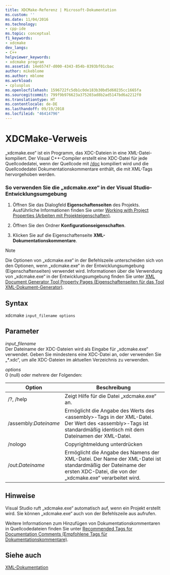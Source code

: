 ```yaml
---
title: XDCMake-Referenz | Microsoft-Dokumentation
ms.custom: ''
ms.date: 11/04/2016
ms.technology:
- cpp-ide
ms.topic: conceptual
f1_keywords:
- xdcmake
dev_langs:
- C++
helpviewer_keywords:
- xdcmake program
ms.assetid: 14e65747-d000-4343-854b-8393bf01cbac
author: mikeblome
ms.author: mblome
ms.workload:
- cplusplus
ms.openlocfilehash: 1596722fc5db1c0de183b30bd5d60235cc1665fa
ms.sourcegitcommit: 799f9b976623a375203ad8b2ad5147bd6a2212f0
ms.translationtype: HT
ms.contentlocale: de-DE
ms.lasthandoff: 09/19/2018
ms.locfileid: "46414796"
---
```

# <a name="xdcmake-reference"></a>XDCMake-Verweis

„xdcmake.exe“ ist ein Programm, das XDC-Dateien in eine XML-Datei-kompiliert. Der Visual C++-Compiler erstellt eine XDC-Datei für jede Quellcodedatei, wenn der Quellcode mit [/doc](../build/reference/doc-process-documentation-comments-c-cpp.md) kompiliert wird und die Quellcodedatei Dokumentationskommentare enthält, die mit XML-Tags hervorgehoben werden.

### <a name="to-use-xdcmakeexe-in-the-visual-studio-development-environment"></a>So verwenden Sie die „xdcmake.exe“ in der Visual Studio-Entwicklungsumgebung

1. Öffnen Sie das Dialogfeld **Eigenschaftenseiten** des Projekts. Ausführliche Informationen finden Sie unter [Working with Project Properties (Arbeiten mit Projekteigenschaften)](../ide/working-with-project-properties.md).

1. Öffnen Sie den Ordner **Konfigurationseigenschaften**.

1. Klicken Sie auf die Eigenschaftenseite **XML-Dokumentationskommentare**.

> [!NOTE]
>  Die Optionen von „xdcmake.exe“ in der Befehlszeile unterscheiden sich von den Optionen, wenn „xdcmake.exe“ in der Entwicklungsumgebung (Eigenschaftenseiten) verwendet wird. Informationen über die Verwendung von „xdcmake.exe“ in der Entwicklungsumgebung finden Sie unter [XML Document Generator Tool Property Pages (Eigenschaftenseiten für das Tool XML-Dokument-Generator)](../ide/xml-document-generator-tool-property-pages.md).

## <a name="syntax"></a>Syntax

xdcmake `input_filename options`

## <a name="parameters"></a>Parameter

*input_filename*<br/>
Der Dateiname der XDC-Dateien wird als Eingabe für „xdcmake.exe“ verwendet. Geben Sie mindestens eine XDC-Datei an, oder verwenden Sie „*.xdc“, um alle XDC-Dateien im aktuellen Verzeichnis zu verwenden.

*options*<br/>
0 (null) oder mehrere der Folgenden:

|Option|Beschreibung |
|------------|-----------------|
|/?, /help|Zeigt Hilfe für die Datei „xdcmake.exe“ an.|
|/assembly:*Dateiname*|Ermöglicht die Angabe des Werts des \<assembly>-Tags in der XML-Datei.  Der Wert des \<assembly>-Tags ist standardmäßig identisch mit dem Dateinamen der XML-Datei.|
|/nologo|Copyrightmeldung unterdrücken|
|/out:*Dateiname*|Ermöglicht die Angabe des Namens der XML-Datei.  Der Name der XML-Datei ist standardmäßig der Dateiname der ersten XDC-Datei, die von der „xdcmake.exe“ verarbeitet wird.|

## <a name="remarks"></a>Hinweise

Visual Studio ruft „xdcmake.exe“ automatisch auf, wenn ein Projekt erstellt wird. Sie können „xdcmake.exe“ auch von der Befehlszeile aus aufrufen.

Weitere Informationen zum Hinzufügen von Dokumentationskommentaren in Quellcodedateien finden Sie unter [Recommended Tags for Documentation Comments (Empfohlene Tags für Dokumentationskommentare)](../ide/recommended-tags-for-documentation-comments-visual-cpp.md).

## <a name="see-also"></a>Siehe auch

[XML-Dokumentation](../ide/xml-documentation-visual-cpp.md)